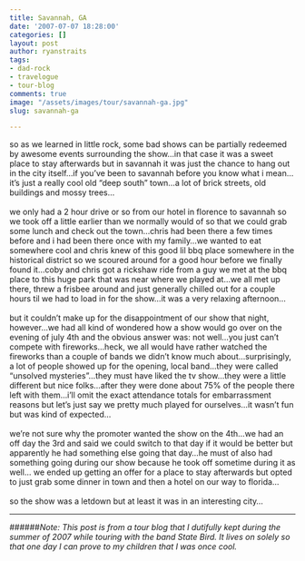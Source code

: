 ```yaml
---
title: Savannah, GA
date: '2007-07-07 18:28:00'
categories: []
layout: post
author: ryanstraits
tags:
- dad-rock
- travelogue
- tour-blog
comments: true
image: "/assets/images/tour/savannah-ga.jpg"
slug: savannah-ga

---
```

<!-- break -->

so as we learned in little rock, some bad shows can be partially redeemed by awesome events surrounding the show…in that case it was a sweet place to stay afterwards but in savannah it was just the chance to hang out in the city itself…if you’ve been to savannah before you know what i mean…it’s just a really cool old “deep south” town…a lot of brick streets, old buildings and mossy trees…<br /><br />we only had a 2 hour drive or so from our hotel in florence to savannah so we took off a little earlier than we normally would of so that we could grab some lunch and check out the town…chris had been there a few times before and i had been there once with my family…we wanted to eat somewhere cool and chris knew of this good lil bbq place somewhere in the historical district so we scoured around for a good hour before we finally found it…coby and chris got a rickshaw ride from a guy we met at the bbq place to this huge park that was near where we played at…we all met up there, threw a frisbee around and just generally chilled out for a couple hours til we had to load in for the show…it was a very relaxing afternoon…<br /><br />but it couldn’t make up for the disappointment of our show that night, however…we had all kind of wondered how a show would go over on the evening of july 4th and the obvious answer was: not well…you just can’t compete with fireworks…heck, we all would have rather watched the fireworks than a couple of bands we didn’t know much about…surprisingly, a lot of people showed up for the opening, local band…they were called “unsolved mysteries”…they must have liked the tv show…they were a little different but nice folks…after they were done about 75% of the people there left with them…i’ll omit the exact attendance totals for embarrassment reasons but let’s just say we pretty much played for ourselves…it wasn’t fun but was kind of expected…<br /><br />we’re not sure why the promoter wanted the show on the 4th…we had an off day the 3rd and said we could switch to that day if it would be better but apparently he had something else going that day…he must of also had something going during our show because he took off sometime during it as well… we ended up getting an offer for a place to stay afterwards but opted to just grab some dinner in town and then a hotel on our way to florida…<br /><br />so the show was a letdown but at least it was in an interesting city…

---

######*Note: This post is from a tour blog that I dutifully kept during the summer of 2007 while touring with the band State Bird. It lives on solely so that one day I can prove to my children that I was once cool.*
